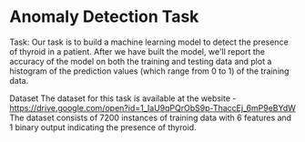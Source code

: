 # Anomaly Detection Task

Task: 
Our task is to build a machine learning model to detect the presence of thyroid in a patient. After we have built the model, we'll report the accuracy of the model on both the training and testing data and plot a histogram of the prediction values (which range from 0 to 1) of the training data.

Dataset
The dataset for this task is available at the website - https://drive.google.com/open?id=1_IaU9qPQrObS9p-ThaccEj_6mP9eBYdW
The dataset consists of 7200 instances of training data with 6 features and 1 binary output indicating the presence of thyroid.
